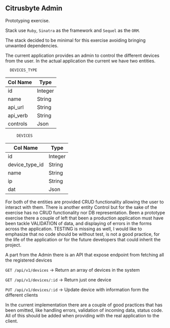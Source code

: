 ## Citrusbyte Admin

Prototyping exercise.

Stack use `Ruby`, `Sinatra` as the framework and `Sequel` as the `ORM`.

The stack decided to be minimal for this exercise avoiding bringing unwanted dependencies.

The current application provides an admin to control the different devices from the user. In the actual application the current we have two entities.

      DEVICES_TYPE
| Col Name  | Type    |
|-----------|---------|
|  id       | Integer |
|  name     | String  |
|  api_url  | String  |
|  api_verb | String  |
|  controls | Json    |

         DEVICES
| Col Name        | Type    |
|-----------------|---------|
|  id             | Integer |
|  device_type_id | String  |
|  name           | String  |
|  ip             | String  |
|  dat            | Json    |

For both of the entities are provided CRUD functionality allowing the user to interact with them.
There is another entity Control but for the sake of the exercise has no CRUD functionality nor DB representation.
Been a prototype exercise there a couple of left that been a production application must have been tackle VALIDATION of data, and displaying of errors in the forms across the application. TESTING is missing as well, I would like to emphasize that no code should be without test, is not a good practice, for the life of the application or for the future developers that could inherit the project.

A part from the Admin there is an API that expose endpoint from fetching all the registered devices

`GET /api/v1/devices`     -> Return an array of devices in the system

`GET /api/v1/devices/:id` -> Return just one device

`PUT /api/v1/devices/:id` -> Update device with information form the different clients

In the current implementation there are a couple of good practices that has been omitted, like handling errors, validation of incoming data, status code. All of this should be added when providing with the real application to the client.
